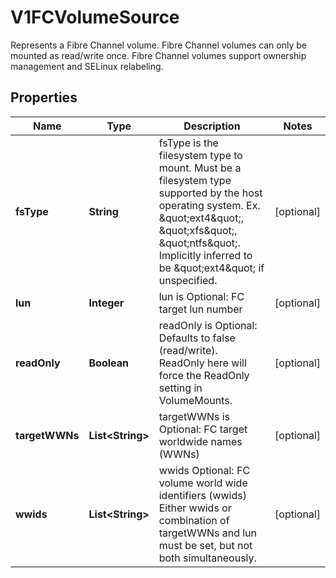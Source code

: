 

# V1FCVolumeSource

Represents a Fibre Channel volume. Fibre Channel volumes can only be mounted as read/write once. Fibre Channel volumes support ownership management and SELinux relabeling.
## Properties

Name | Type | Description | Notes
------------ | ------------- | ------------- | -------------
**fsType** | **String** | fsType is the filesystem type to mount. Must be a filesystem type supported by the host operating system. Ex. \&quot;ext4\&quot;, \&quot;xfs\&quot;, \&quot;ntfs\&quot;. Implicitly inferred to be \&quot;ext4\&quot; if unspecified. |  [optional]
**lun** | **Integer** | lun is Optional: FC target lun number |  [optional]
**readOnly** | **Boolean** | readOnly is Optional: Defaults to false (read/write). ReadOnly here will force the ReadOnly setting in VolumeMounts. |  [optional]
**targetWWNs** | **List&lt;String&gt;** | targetWWNs is Optional: FC target worldwide names (WWNs) |  [optional]
**wwids** | **List&lt;String&gt;** | wwids Optional: FC volume world wide identifiers (wwids) Either wwids or combination of targetWWNs and lun must be set, but not both simultaneously. |  [optional]




